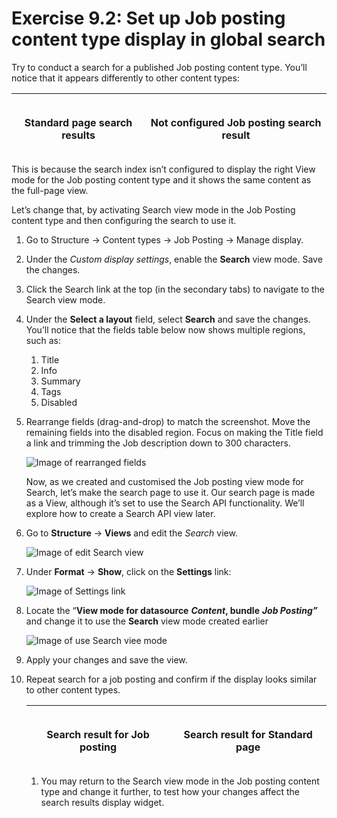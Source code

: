 # Exercise 9.2: Set up Job posting content type display in global search

Try to conduct a search for a published Job posting content type. You’ll notice that it appears differently to other content types:

| <p><img src="../.gitbook/assets/146 (1).png" alt="" data-size="original"></p><p>Standard page search results</p> | <p><img src="../.gitbook/assets/147.png" alt="" data-size="original"></p><p>Not configured Job posting search result</p> |
| ---------------------------------------------------------------------------------------------------------------- | ------------------------------------------------------------------------------------------------------------------------ |

This is because the search index isn’t configured to display the right View mode for the Job posting content type and it shows the same content as the full-page view.

Let’s change that, by activating Search view mode in the Job Posting content type and then configuring the search to use it.

1. Go to Structure → Content types → Job Posting → Manage display.
2. Under the _Custom display settings_, enable the **Search** view mode. Save the changes.
3. Click the Search link at the top (in the secondary tabs) to navigate to the Search view mode.
4. Under the **Select a layout** field, select **Search** and save the changes. You’ll notice that the fields table below now shows multiple regions, such as:
   1. Title
   2. Info
   3. Summary
   4. Tags
   5. Disabled
5.  Rearrange fields (drag-and-drop) to match the screenshot. Move the remaining fields into the disabled region. Focus on making the Title field a link and trimming the Job description down to 300 characters.

    <img src="../.gitbook/assets/148 (1).png" alt="Image of rearranged fields" data-size="original">

    Now, as we created and customised the Job posting view mode for Search, let’s make the search page to use it. Our search page is made as a View, although it’s set to use the Search API functionality. We’ll explore how to create a Search API view later.
6.  Go to **Structure** → **Views** and edit the _Search_ view.

    <img src="../.gitbook/assets/149 (1).png" alt="Image of edit Search view" data-size="original">
7.  Under **Format** → **Show**, click on the **Settings** link:

    <img src="../.gitbook/assets/150 (1).png" alt="Image of Settings link" data-size="original">
8.  Locate the “**View mode for datasource** _**Content**_**, bundle** _**Job Posting”**_ and change it to use the **Search** view mode created earlier

    <img src="../.gitbook/assets/151 (1).png" alt="Image of use Search viee mode" data-size="original">
9. Apply your changes and save the view.
10. Repeat search for a job posting and confirm if the display looks similar to other content types.

    | <p><img src="../.gitbook/assets/152.png" alt="" data-size="original"></p><p>Search result for Job posting</p> | <p><img src="../.gitbook/assets/153 (1).png" alt="" data-size="original"></p><p>Search result for Standard page</p> |
    | ------------------------------------------------------------------------------------------------------------- | ------------------------------------------------------------------------------------------------------------------- |

    1. You may return to the Search view mode in the Job posting content type and change it further, to test how your changes affect the search results display widget.
